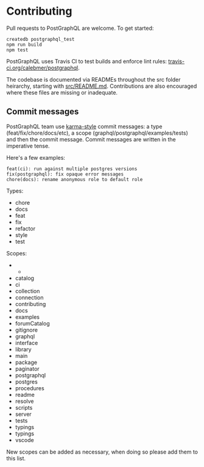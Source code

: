 Contributing
============

Pull requests to PostGraphQL are welcome. To get started:

```
createdb postgraphql_test
npm run build
npm test
```

PostGraphQL uses Travis CI to test builds and enforce lint rules:
[travis-ci.org/calebmer/postgraphql](https://travis-ci.org/calebmer/postgraphql).

The codebase is documented via READMEs throughout the src folder heirarchy,
starting with [src/README.md](src/README.md). Contributions are also encouraged
where these files are missing or inadequate.

Commit messages
---------------

PostGraphQL team use [karma-style][] commit messages: a type
(feat/fix/chore/docs/etc), a scope (graphql/postgraphql/examples/tests) and
then the commit message. Commit messages are written in the imperative tense.

Here's a few examples:

```
feat(ci): run against multiple postgres versions
fix(postgraphql): fix opaque error messages
chore(docs): rename anonymous role to default role
```

Types:

- chore
- docs
- feat
- fix
- refactor
- style
- test

Scopes:

- *
- catalog
- ci
- collection
- connection
- contributing
- docs
- examples
- forumCatalog
- gitignore
- graphql
- interface
- library
- main
- package
- paginator
- postgraphql
- postgres
- procedures
- readme
- resolve
- scripts
- server
- tests
- typings
- typings
- vscode

New scopes can be added as necessary, when doing so please add them to this list.

[karma-style]: http://karma-runner.github.io/1.0/dev/git-commit-msg.html
